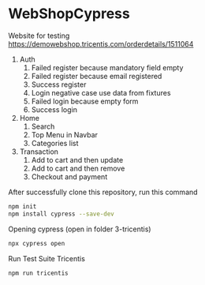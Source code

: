 # WebShopCypress

Website for testing https://demowebshop.tricentis.com/orderdetails/1511064

1. Auth
   1. Failed register because mandatory field empty
   2. Failed register because email registered
   3. Success register
   4. Login negative case use data from fixtures
   5. Failed login because empty form
   6. Success login
2. Home
   1. Search
   2. Top Menu in Navbar
   3. Categories list
3. Transaction
   1. Add to cart and then update
   2. Add to cart and then remove
   3. Checkout and payment

After successfully clone this repository, run this command

```sh
npm init
npm install cypress --save-dev
```

Opening cypress (open in folder 3-tricentis)

```sh
npx cypress open
```

Run Test Suite Tricentis

```sh
npm run tricentis
```
